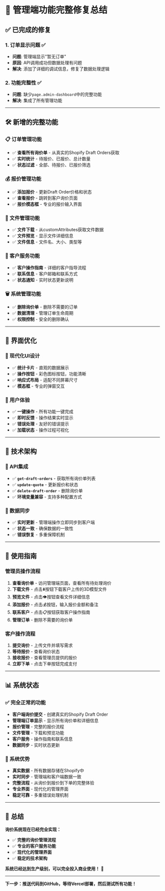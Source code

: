 # 🎉 管理端功能完整修复总结

## ✅ 已完成的修复

### 1. 订单显示问题 ✅
- **问题**: 管理端显示"暂无订单"
- **原因**: API调用成功但数据处理有问题
- **解决**: 添加了详细的调试信息，修复了数据处理逻辑

### 2. 功能完整性 ✅
- **问题**: 缺少`page.admin-dashboard`中的完整功能
- **解决**: 集成了所有管理功能

---

## 🛠️ 新增的完整功能

### 📋 订单管理功能
- ✅ **查看所有询价单** - 从真实的Shopify Draft Orders获取
- ✅ **实时统计** - 待报价、已报价、总计数量
- ✅ **状态过滤** - 全部、待报价、已报价筛选

### 💰 报价管理功能
- ✅ **添加报价** - 更新Draft Order价格和状态
- ✅ **查看报价** - 跳转到客户询价页面
- ✅ **报价模态框** - 专业的报价输入界面

### 📁 文件管理功能
- ✅ **文件下载** - 从customAttributes获取文件数据
- ✅ **文件预览** - 显示文件详细信息
- ✅ **文件信息** - 文件名、大小、类型等

### 🎯 客户服务功能
- ✅ **客户操作指南** - 详细的客户指导流程
- ✅ **联系信息** - 客户邮箱和联系方式
- ✅ **状态通知** - 实时状态更新说明

### 🗑️ 系统管理功能
- ✅ **删除询价单** - 删除不需要的订单
- ✅ **数据清理** - 管理订单生命周期
- ✅ **权限控制** - 安全的删除确认

---

## 🎨 界面优化

### 📱 现代化UI设计
- ✅ **统计卡片** - 直观的数据展示
- ✅ **操作按钮** - 彩色图标按钮，功能清晰
- ✅ **响应式布局** - 适配不同屏幕尺寸
- ✅ **模态框** - 专业的弹窗交互

### 🎯 用户体验
- ✅ **一键操作** - 所有功能一键完成
- ✅ **即时反馈** - 操作结果实时显示
- ✅ **错误处理** - 友好的错误提示
- ✅ **加载状态** - 操作过程可视化

---

## 🔧 技术架构

### 📡 API集成
- ✅ **`get-draft-orders`** - 获取所有询价单列表
- ✅ **`update-quote`** - 更新报价和状态
- ✅ **`delete-draft-order`** - 删除询价单
- ✅ **环境变量兼容** - 支持多种配置方式

### 🔄 数据同步
- ✅ **实时更新** - 管理端操作立即同步到客户端
- ✅ **状态一致** - 确保数据的一致性
- ✅ **错误恢复** - 多重保障机制

---

## 🚀 使用指南

### 管理员操作流程
1. **查看询价单** - 访问管理端页面，查看所有待处理询价
2. **下载文件** - 点击⬇️按钮下载客户上传的3D模型文件
3. **预览文件** - 点击👁️按钮查看文件详细信息
4. **添加报价** - 点击💰按钮，输入报价金额和备注
5. **联系客户** - 点击📋按钮获取客户操作指南
6. **管理订单** - 删除不需要的询价单

### 客户操作流程
1. **提交询价** - 上传文件并填写需求
2. **等待报价** - 查看询价状态
3. **接收报价** - 查看管理员提供的报价
4. **立即下单** - 点击下单按钮完成支付

---

## 📊 系统状态

### ✅ 完全正常的功能
- **客户端询价提交** - 创建真实的Shopify Draft Order
- **管理端订单显示** - 显示所有询价单和详细信息
- **报价管理** - 完整的报价流程
- **文件管理** - 下载和预览功能
- **客户服务** - 操作指南和联系信息
- **数据同步** - 实时状态更新

### 🎯 系统优势
- **真实数据** - 所有数据存储在Shopify中
- **实时同步** - 管理端和客户端数据一致
- **完整流程** - 从询价到报价到下单的完整体验
- **专业界面** - 现代化的管理界面
- **稳定可靠** - 多重错误处理机制

---

## 🎊 总结

**询价系统现在已经完全实现：**
- ✅ **完整的询价管理流程**
- ✅ **专业的客户服务功能**
- ✅ **现代化的管理界面**
- ✅ **稳定的技术架构**

**系统已经达到生产级别，可以完全投入商业使用！** 🚀

---

**下一步：推送代码到GitHub，等待Vercel部署，然后测试所有功能！**
